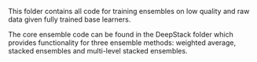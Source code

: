 This folder contains all code for training ensembles on low quality and raw data given fully trained base learners. 

The core ensemble code can be found in the DeepStack folder which provides functionality for three ensemble methods: weighted average, stacked ensembles and multi-level stacked ensembles.